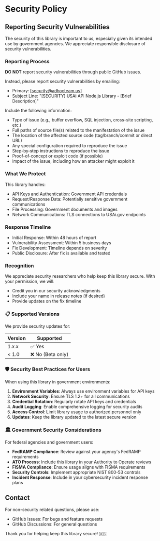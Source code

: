 # Security Policy

## Reporting Security Vulnerabilities

The security of this library is important to us, especially given its intended use by government agencies. We appreciate responsible disclosure of security vulnerabilities.

### Reporting Process

**DO NOT** report security vulnerabilities through public GitHub issues.

Instead, please report security vulnerabilities by emailing:
- Primary: [security@adhocteam.us]
- Subject Line: "[SECURITY] USAi API Node.js Library - [Brief Description]"

Include the following information:
- Type of issue (e.g., buffer overflow, SQL injection, cross-site scripting, etc.)
- Full paths of source file(s) related to the manifestation of the issue
- The location of the affected source code (tag/branch/commit or direct URL)
- Any special configuration required to reproduce the issue
- Step-by-step instructions to reproduce the issue
- Proof-of-concept or exploit code (if possible)
- Impact of the issue, including how an attacker might exploit it

### What We Protect

This library handles:
- API Keys and Authentication: Government API credentials
- Request/Response Data: Potentially sensitive government communications
- File Processing: Government documents and images
- Network Communications: TLS connections to USAi.gov endpoints

### Response Timeline

- Initial Response: Within 48 hours of report
- Vulnerability Assessment: Within 5 business days
- Fix Development: Timeline depends on severity
- Public Disclosure: After fix is available and tested

### Recognition

We appreciate security researchers who help keep this library secure. With your permission, we will:
- Credit you in our security acknowledgments
- Include your name in release notes (if desired)
- Provide updates on the fix timeline

### 📋 Supported Versions

We provide security updates for:

| Version | Supported          |
| ------- | ------------------ |
| 1.x.x   | ✅ Yes            |
| < 1.0   | ❌ No (Beta only) |

### 🛡️ Security Best Practices for Users

When using this library in government environments:

1. **Environment Variables**: Always use environment variables for API keys
2. **Network Security**: Ensure TLS 1.2+ for all communications
3. **Credential Rotation**: Regularly rotate API keys and credentials
4. **Audit Logging**: Enable comprehensive logging for security audits
5. **Access Control**: Limit library usage to authorized personnel only
6. **Updates**: Keep the library updated to the latest secure version

### 🏛️ Government Security Considerations

For federal agencies and government users:

- **FedRAMP Compliance**: Review against your agency's FedRAMP requirements
- **ATO Process**: Include this library in your Authority to Operate reviews
- **FISMA Compliance**: Ensure usage aligns with FISMA requirements
- **Security Controls**: Implement appropriate NIST 800-53 controls
- **Incident Response**: Include in your cybersecurity incident response plans

## Contact

For non-security related questions, please use:
- GitHub Issues: For bugs and feature requests
- GitHub Discussions: For general questions

Thank you for helping keep this library secure! 🇺🇸
